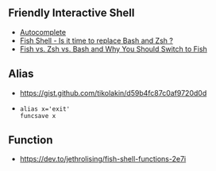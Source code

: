 ## Friendly Interactive Shell
- [Autocomplete](https://dev.to/tbodt/comment/1gd)
- [Fish Shell - Is it time to replace Bash and Zsh ?](https://dev.to/0x96f/fish-shell-is-it-time-to-replace-bash-and-zsh-2bbc)
- [Fish vs. Zsh vs. Bash and Why You Should Switch to Fish](https://betterprogramming.pub/fish-vs-zsh-vs-bash-reasons-why-you-need-to-switch-to-fish-4e63a66687eb)

## Alias
- https://gist.github.com/tikolakin/d59b4fc87c0af9720d0d
- ```
  alias x='exit'
  funcsave x
  ```
  
## Function
- https://dev.to/jethrolising/fish-shell-functions-2e7i